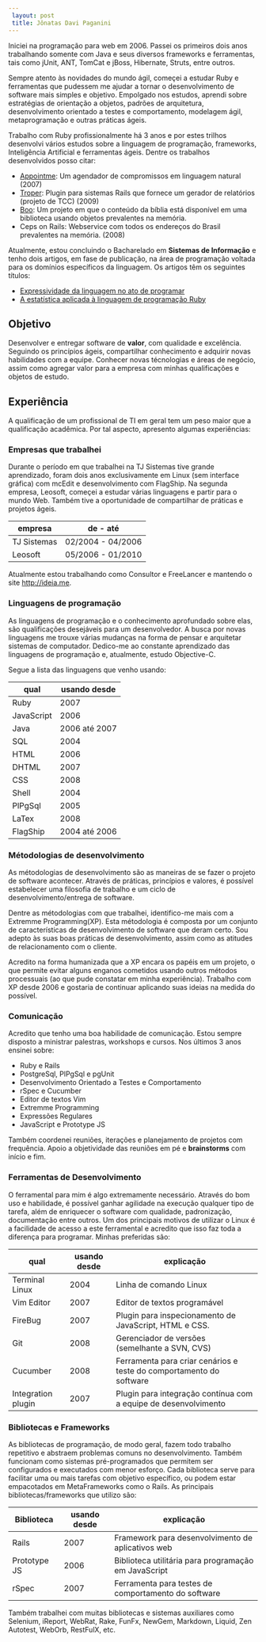 ```yaml
---
 layout: post
 title: Jônatas Davi Paganini
---
```




Iniciei na programação para web em 2006. Passei os primeiros dois anos trabalhando somente com Java e seus diversos frameworks e ferramentas, tais como jUnit, ANT, TomCat e jBoss, Hibernate, Struts, entre outros. 

Sempre atento às novidades do mundo ágil, começei a estudar Ruby e ferramentas que pudessem me ajudar a tornar o desenvolvimento de software mais simples e objetivo. Empolgado nos estudos, aprendi sobre estratégias de orientação a objetos, padrões de arquitetura, desenvolvimento orientado a testes e comportamento, modelagem ágil, metaprogramação e outras práticas ágeis.

 Trabalho com Ruby profissionalmente há 3 anos e por estes trilhos desenvolvi vários estudos sobre a linguagem de programação, frameworks, Inteligência Artificial e ferramentas ágeis. Dentre os trabalhos desenvolvidos posso citar:

* [Appointme][appointme]: Um agendador de compromissos em linguagem natural (2007)
* [Troper][troper]: Plugin para sistemas Rails que fornece um gerador de relatórios (projeto de TCC) (2009)
* [Boo][boo]: Um projeto em que o conteúdo da bíblia está disponível em uma biblioteca usando objetos prevalentes na memória.
* Ceps on Rails: Webservice com todos os endereços do Brasil prevalentes na memória. (2008)

Atualmente, estou concluindo o Bacharelado em **Sistemas de Informação** e tenho dois artigos, em fase de publicação, na área de programação voltada para os domínios específicos da linguagem. Os artigos têm os seguintes títulos:

* [Expressividade da linguagem no ato de programar][artigo_elep]
* [A estatística aplicada à linguagem de programação Ruby][artigo_estatistica]

## Objetivo 

Desenvolver e entregar software de **valor**, com qualidade e excelência. Seguindo os princípios ágeis, compartilhar conhecimento e adquirir novas habilidades com a equipe. Conhecer novas técnologias e áreas de negócio, assim como agregar valor para a empresa com minhas qualificações e objetos de estudo.


## Experiência 

A qualificação de um profissional de TI em geral tem um peso maior que a qualificação acadêmica. Por tal aspecto, apresento algumas experiências:

### Empresas que trabalhei

 Durante o período em que trabalhei na TJ Sistemas tive grande aprendizado, foram dois anos exclusivamente em Linux (sem interface gráfica) com mcEdit e desenvolvimento com FlagShip. Na segunda empresa, Leosoft, começei a estudar várias linguagens e partir para o mundo Web. Também tive a oportunidade de compartilhar de práticas e projetos ágeis.

empresa     | de - até 
------------|-----------------
TJ Sistemas | 02/2004 - 04/2006
Leosoft     | 05/2006 - 01/2010

Atualmente estou trabalhando como Consultor e FreeLancer e mantendo o site <http://ideia.me>.

### Linguagens de programação

As linguagens de programação e o conhecimento aprofundado sobre elas, são qualificações desejáveis para um desenvolvedor. A busca por novas linguagens me trouxe várias mudanças na forma de pensar e arquitetar sistemas de computador. Dedico-me ao constante aprendizado das linguagens de programação e, atualmente, estudo Objective-C. 

Segue a lista das linguagens que venho usando:

 qual       | usando desde
----------- | ------------
 Ruby       | 2007
 JavaScript | 2006 
 Java       | 2006 até 2007
 SQL        | 2004
 HTML       | 2006
 DHTML      | 2007
 CSS        | 2008
 Shell      | 2004
 PlPgSql    | 2005
 LaTex      | 2008
 FlagShip   | 2004 até 2006 

### Métodologias de desenvolvimento

As métodologias de desenvolvimento são as maneiras de se fazer o projeto de software acontecer. Através de práticas, princípios e valores, é possível estabelecer uma filosofia de trabalho e um ciclo de desenvolvimento/entrega de software. 

Dentre as métodologias com que trabalhei, identifico-me mais com a Extremme Programming(XP). Esta métodologia é composta por um conjunto de características de desenvolvimento de software que deram certo. Sou adepto às suas boas práticas de desenvolvimento, assim como as atitudes de relacionamento com o cliente. 

Acredito na forma humanizada que a XP encara os papéis em um projeto, o que permite evitar alguns enganos cometidos usando outros métodos processuais (ao que pude constatar em minha experiência). Trabalho com XP desde 2006 e gostaria de continuar aplicando suas ideias na medida do possível. 

### Comunicação 

Acredito que tenho uma boa habilidade de comunicação. Estou sempre disposto a ministrar palestras, workshops e cursos. Nos últimos 3 anos ensinei sobre:

* Ruby e Rails 
* PostgreSql, PlPgSql e pgUnit
* Desenvolvimento Orientado a Testes e Comportamento
* rSpec e Cucumber
* Editor de textos Vim 
* Extremme Programming
* Expressões Regulares
* JavaScript e Prototype JS

Também coordenei reuniões, iterações e planejamento de projetos com frequência. Apoio a objetividade das reuniões em pé e __brainstorms__ com início e fim.

### Ferramentas de Desenvolvimento

O ferramental para mim é algo extremamente necessário. Através do bom uso e habilidade, é possível ganhar agilidade na execução qualquer tipo de tarefa, além de enriquecer o software com qualidade, padronização, documentação entre outros. Um dos principais motivos de utilizar o Linux é a facilidade de acesso a este ferramental e acredito que isso faz toda a diferença para programar. Minhas preferidas são:

 qual                | usando desde | explicação
-------------------- | -------------| -------
 Terminal Linux      |     2004     | Linha de comando Linux 
 Vim Editor          |     2007     | Editor de textos programável 
 FireBug             |     2007     | Plugin para inspecionamento de JavaScript, HTML e CSS.
 Git                 |     2008     | Gerenciador de versões (semelhante a SVN, CVS)
 Cucumber            |     2008     | Ferramenta para criar cenários e teste do comportamento do software
 Integration plugin  |     2007     | Plugin para integração contínua com a equipe de desenvolvimento

### Bibliotecas e Frameworks 

As bibliotecas de programação, de modo geral, fazem todo trabalho repetitivo e abstraem problemas comuns no desenvolvimento. Também funcionam como sistemas pré-programados que permitem ser configurados e executados com menor esforço. Cada biblioteca serve para facilitar uma ou mais tarefas com objetivo específico, ou podem estar empacotados em MetaFrameworks como o Rails. As principais bibliotecas/frameworks que utilizo são:

 Biblioteca          | usando desde | explicação
-------------------- | ------------ | --------
 Rails               |     2007     | Framework para desenvolvimento de aplicativos web
 Prototype JS        |     2006     | Biblioteca utilitária para programação em JavaScript
 rSpec               |     2007     | Ferramenta para testes de comportamento do software

Também trabalhei com muitas bibliotecas e sistemas auxiliares como Selenium, iReport, WebRat, Rake, FunFx, NewGem, Markdown, Liquid, Zen Autotest, WebOrb, RestFulX, etc.


[appointme]: http://github.com/jonatas/appointme 
[troper]: http://github.com/jonatas/troper
[artigo_estatistica]: http://github.com/jonatas/artigo_estatistica
[artigo_elep]: http://github.com/jonatas/artigo_elep
[boo]: http://boo.rubyforge.org

